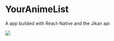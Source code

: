 # YourAnimeList
A app builded with React-Native and the Jikan api 

![](https://media.giphy.com/media/324iuvorj12ggGPnRp/source.gif)
